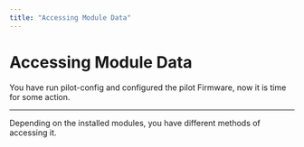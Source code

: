 ```yaml
---
title: "Accessing Module Data"
---
```


# Accessing Module Data
<p class="sub1">You have run pilot-config and configured the pilot Firmware, now it is time for some action.</p>

---

Depending on the installed modules, you have different methods of accessing it.